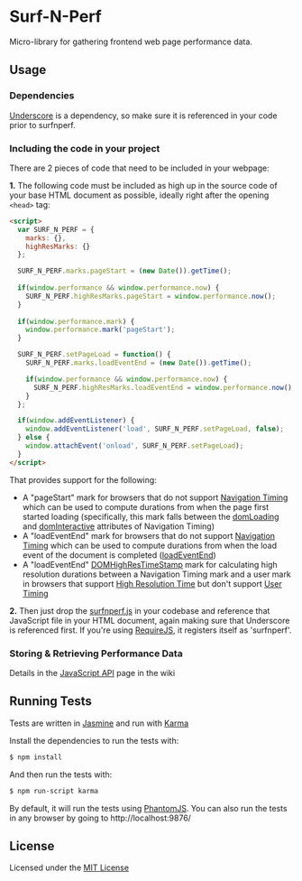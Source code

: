 Surf-N-Perf
==============

Micro-library for gathering frontend web page performance data.  

## Usage

### Dependencies

[Underscore](http://underscorejs.org/) is a dependency, so make sure it is referenced in your code prior to surfnperf.

### Including the code in your project

There are 2 pieces of code that need to be included in your webpage:

**1.** The following code must be included as high up in the source code of your base HTML document as possible, ideally right after the opening ```<head>``` tag:

```html
<script>
  var SURF_N_PERF = {
    marks: {},
    highResMarks: {}
  };

  SURF_N_PERF.marks.pageStart = (new Date()).getTime();
  
  if(window.performance && window.performance.now) {
    SURF_N_PERF.highResMarks.pageStart = window.performance.now();
  }
  
  if(window.performance.mark) {
    window.performance.mark('pageStart');
  }

  SURF_N_PERF.setPageLoad = function() {
    SURF_N_PERF.marks.loadEventEnd = (new Date()).getTime();

    if(window.performance && window.performance.now) {
      SURF_N_PERF.highResMarks.loadEventEnd = window.performance.now();
    }
  };

  if(window.addEventListener) {
    window.addEventListener('load', SURF_N_PERF.setPageLoad, false);
  } else {
    window.attachEvent('onload', SURF_N_PERF.setPageLoad);
  }
</script>
```

That provides support for the following:
- A "pageStart" mark for browsers that do not support [Navigation Timing](http://www.w3.org/TR/navigation-timing/) which can be used to compute durations from when the page first started loading (specifically, this mark falls between the [domLoading](http://www.w3.org/TR/navigation-timing/#dom-performancetiming-domloading) and [domInteractive](http://www.w3.org/TR/navigation-timing/#dom-performancetiming-dominteractive) attributes of Navigation Timing)
- A "loadEventEnd" mark for browsers that do not support [Navigation Timing](http://www.w3.org/TR/navigation-timing/) which can be used to compute durations from when the load event of the document is completed ([loadEventEnd](http://www.w3.org/TR/navigation-timing/#dom-performancetiming-loadend))
- A "loadEventEnd" [DOMHighResTimeStamp](http://www.w3.org/TR/hr-time/#sec-DOMHighResTimeStamp) mark for calculating high resolution durations between a Navigation Timing mark and a user mark in browsers that support [High Resolution Time](http://www.w3.org/TR/hr-time/) but don't support [User Timing](http://www.w3.org/TR/user-timing/)

**2.** Then just drop the [surfnperf.js](https://github.com/Comcast/Surf-N-Perf/blob/master/surfnperf.js) in your codebase and reference that JavaScript file in your HTML document, again making sure that Underscore is referenced first. If you're using [RequireJS](http://requirejs.org/), it registers itself as 'surfnperf'.

### Storing & Retrieving Performance Data

Details in the [JavaScript API](https://github.com/Comcast/Surf-N-Perf/wiki/JavaScript-API) page in the wiki

## Running Tests

Tests are written in [Jasmine](http://jasmine.github.io/) and run with [Karma](http://karma-runner.github.io/)

Install the dependencies to run the tests with:

```bash
$ npm install
```

And then run the tests with:

```bash
$ npm run-script karma
```

By default, it will run the tests using [PhantomJS](http://phantomjs.org/). You can also run the tests in any browser by going to http://localhost:9876/

## License

Licensed under the [MIT License](https://github.com/Comcast/Surf-N-Perf/blob/master/LICENSE)
